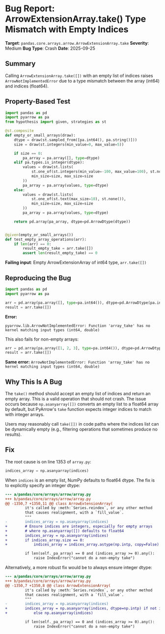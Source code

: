 # Bug Report: ArrowExtensionArray.take() Type Mismatch with Empty Indices

**Target**: `pandas.core.arrays.arrow.ArrowExtensionArray.take`
**Severity**: Medium
**Bug Type**: Crash
**Date**: 2025-09-25

## Summary

Calling `ArrowExtensionArray.take([])` with an empty list of indices raises `ArrowNotImplementedError` due to a type mismatch between the array (int64) and indices (float64).

## Property-Based Test

```python
import pandas as pd
import pyarrow as pa
from hypothesis import given, strategies as st

@st.composite
def empty_or_small_arrays(draw):
    dtype = draw(st.sampled_from([pa.int64(), pa.string()]))
    size = draw(st.integers(min_value=0, max_value=5))

    if size == 0:
        pa_array = pa.array([], type=dtype)
    elif pa.types.is_integer(dtype):
        values = draw(st.lists(
            st.one_of(st.integers(min_value=-100, max_value=100), st.none()),
            min_size=size, max_size=size
        ))
        pa_array = pa.array(values, type=dtype)
    else:
        values = draw(st.lists(
            st.one_of(st.text(max_size=10), st.none()),
            min_size=size, max_size=size
        ))
        pa_array = pa.array(values, type=dtype)

    return pd.array(pa_array, dtype=pd.ArrowDtype(dtype))


@given(empty_or_small_arrays())
def test_empty_array_operations(arr):
    if len(arr) == 0:
        result_empty_take = arr.take([])
        assert len(result_empty_take) == 0
```

**Failing input**: Empty ArrowExtensionArray of int64 type, `arr.take([])`

## Reproducing the Bug

```python
import pandas as pd
import pyarrow as pa

arr = pd.array(pa.array([], type=pa.int64()), dtype=pd.ArrowDtype(pa.int64()))
result = arr.take([])
```

**Error:**
```
pyarrow.lib.ArrowNotImplementedError: Function 'array_take' has no kernel matching input types (int64, double)
```

This also fails for non-empty arrays:

```python
arr = pd.array(pa.array([1, 2, 3], type=pa.int64()), dtype=pd.ArrowDtype(pa.int64()))
result = arr.take([])
```

**Same error:** `ArrowNotImplementedError: Function 'array_take' has no kernel matching input types (int64, double)`

## Why This Is A Bug

The `take()` method should accept an empty list of indices and return an empty array. This is a valid operation that should not crash. The issue occurs because `np.asanyarray([])` converts an empty list to a float64 array by default, but PyArrow's `take` function expects integer indices to match with integer arrays.

Users may reasonably call `take([])` in code paths where the indices list can be dynamically empty (e.g., filtering operations that sometimes produce no results).

## Fix

The root cause is on line 1353 of `array.py`:

```python
indices_array = np.asanyarray(indices)
```

When `indices` is an empty list, NumPy defaults to float64 dtype. The fix is to explicitly specify an integer dtype:

```diff
--- a/pandas/core/arrays/arrow/array.py
+++ b/pandas/core/arrays/arrow/array.py
@@ -1350,7 +1350,11 @@ class ArrowExtensionArray(
         it's called by :meth:`Series.reindex`, or any other method
         that causes realignment, with a `fill_value`.
         """
-        indices_array = np.asanyarray(indices)
+        # Ensure indices are integers, especially for empty arrays
+        # where np.asanyarray([]) defaults to float64
+        indices_array = np.asanyarray(indices)
+        if indices_array.size == 0:
+            indices_array = indices_array.astype(np.intp, copy=False)

         if len(self._pa_array) == 0 and (indices_array >= 0).any():
             raise IndexError("cannot do a non-empty take")
```

Alternatively, a more robust fix would be to always ensure integer dtype:

```diff
--- a/pandas/core/arrays/arrow/array.py
+++ b/pandas/core/arrays/arrow/array.py
@@ -1350,7 +1350,8 @@ class ArrowExtensionArray(
         it's called by :meth:`Series.reindex`, or any other method
         that causes realignment, with a `fill_value`.
         """
-        indices_array = np.asanyarray(indices)
+        indices_array = np.asanyarray(indices, dtype=np.intp) if not isinstance(indices, np.ndarray) or indices.dtype.kind not in 'iu' \
+            else np.asanyarray(indices)

         if len(self._pa_array) == 0 and (indices_array >= 0).any():
             raise IndexError("cannot do a non-empty take")
```